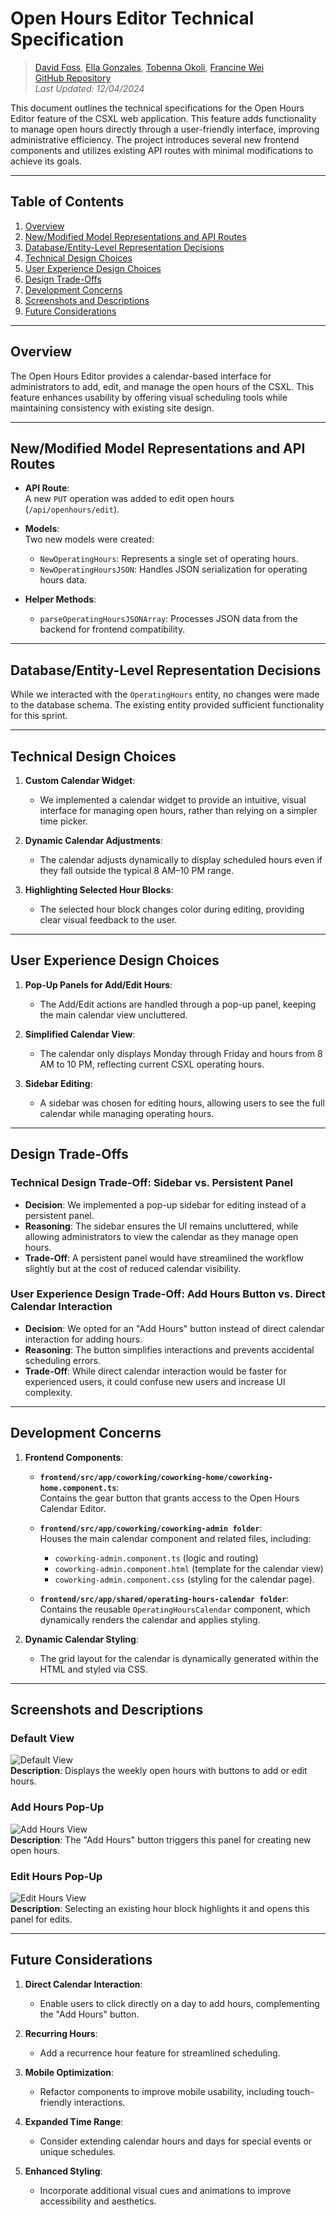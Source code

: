 # Open Hours Editor Technical Specification

> [David Foss](https://github.com/fossinating), [Ella Gonzales](https://github.com/ellagonzales), [Tobenna Okoli](https://github.com/TJOKOLI17), [Francine Wei](https://github.com/francinew6)  
> [GitHub Repository](https://github.com/comp423-24f/csxl-team-a8)  
> _Last Updated: 12/04/2024_

This document outlines the technical specifications for the Open Hours Editor feature of the CSXL web application. This feature adds functionality to manage open hours directly through a user-friendly interface, improving administrative efficiency. The project introduces several new frontend components and utilizes existing API routes with minimal modifications to achieve its goals.

---

## Table of Contents

1. [Overview](#overview)
2. [New/Modified Model Representations and API Routes](#models-and-api)
3. [Database/Entity-Level Representation Decisions](#database-decisions)
4. [Technical Design Choices](#technical-design)
5. [User Experience Design Choices](#ux-design)
6. [Design Trade-Offs](#trade-offs)
7. [Development Concerns](#development-concerns)
8. [Screenshots and Descriptions](#screenshots)
9. [Future Considerations](#future-considerations)

---

## Overview<a name="overview"></a>

The Open Hours Editor provides a calendar-based interface for administrators to add, edit, and manage the open hours of the CSXL. This feature enhances usability by offering visual scheduling tools while maintaining consistency with existing site design.

---

## New/Modified Model Representations and API Routes<a name="models-and-api"></a>

- **API Route**:  
  A new `PUT` operation was added to edit open hours (`/api/openhours/edit`).

- **Models**:  
  Two new models were created:

  - `NewOperatingHours`: Represents a single set of operating hours.
  - `NewOperatingHoursJSON`: Handles JSON serialization for operating hours data.

- **Helper Methods**:
  - `parseOperatingHoursJSONArray`: Processes JSON data from the backend for frontend compatibility.

---

## Database/Entity-Level Representation Decisions<a name="database-decisions"></a>

While we interacted with the `OperatingHours` entity, no changes were made to the database schema. The existing entity provided sufficient functionality for this sprint.

---

## Technical Design Choices<a name="technical-design"></a>

1. **Custom Calendar Widget**:

   - We implemented a calendar widget to provide an intuitive, visual interface for managing open hours, rather than relying on a simpler time picker.

2. **Dynamic Calendar Adjustments**:

   - The calendar adjusts dynamically to display scheduled hours even if they fall outside the typical 8 AM–10 PM range.

3. **Highlighting Selected Hour Blocks**:
   - The selected hour block changes color during editing, providing clear visual feedback to the user.

---

## User Experience Design Choices<a name="ux-design"></a>

1. **Pop-Up Panels for Add/Edit Hours**:

   - The Add/Edit actions are handled through a pop-up panel, keeping the main calendar view uncluttered.

2. **Simplified Calendar View**:

   - The calendar only displays Monday through Friday and hours from 8 AM to 10 PM, reflecting current CSXL operating hours.

3. **Sidebar Editing**:
   - A sidebar was chosen for editing hours, allowing users to see the full calendar while managing operating hours.

---

## Design Trade-Offs<a name="trade-offs"></a>

### Technical Design Trade-Off: Sidebar vs. Persistent Panel

- **Decision**: We implemented a pop-up sidebar for editing instead of a persistent panel.
- **Reasoning**: The sidebar ensures the UI remains uncluttered, while allowing administrators to view the calendar as they manage open hours.
- **Trade-Off**: A persistent panel would have streamlined the workflow slightly but at the cost of reduced calendar visibility.

### User Experience Design Trade-Off: Add Hours Button vs. Direct Calendar Interaction

- **Decision**: We opted for an "Add Hours" button instead of direct calendar interaction for adding hours.
- **Reasoning**: The button simplifies interactions and prevents accidental scheduling errors.
- **Trade-Off**: While direct calendar interaction would be faster for experienced users, it could confuse new users and increase UI complexity.

---

## Development Concerns<a name="development-concerns"></a>

1. **Frontend Components**:

   - **`frontend/src/app/coworking/coworking-home/coworking-home.component.ts`**:  
     Contains the gear button that grants access to the Open Hours Calendar Editor.

   - **`frontend/src/app/coworking/coworking-admin folder`**:  
     Houses the main calendar component and related files, including:

     - `coworking-admin.component.ts` (logic and routing)
     - `coworking-admin.component.html` (template for the calendar view)
     - `coworking-admin.component.css` (styling for the calendar page).

   - **`frontend/src/app/shared/operating-hours-calendar folder`**:  
     Contains the reusable `OperatingHoursCalendar` component, which dynamically renders the calendar and applies styling.

2. **Dynamic Calendar Styling**:
   - The grid layout for the calendar is dynamically generated within the HTML and styled via CSS.

---

## Screenshots and Descriptions<a name="screenshots"></a>

### Default View

![Default View](https://github.com/comp423-24f/csxl-team-a8/blob/stage/docs/images/defaultView.png)  
**Description**: Displays the weekly open hours with buttons to add or edit hours.

### Add Hours Pop-Up

![Add Hours View](https://github.com/comp423-24f/csxl-team-a8/blob/stage/docs/images/addHoursView.png)  
**Description**: The "Add Hours" button triggers this panel for creating new open hours.

### Edit Hours Pop-Up

![Edit Hours View](https://github.com/comp423-24f/csxl-team-a8/blob/stage/docs/images/editHoursView.png)  
**Description**: Selecting an existing hour block highlights it and opens this panel for edits.

---

## Future Considerations<a name="future-considerations"></a>

1. **Direct Calendar Interaction**:

   - Enable users to click directly on a day to add hours, complementing the "Add Hours" button.

2. **Recurring Hours**:

   - Add a recurrence hour feature for streamlined scheduling.

3. **Mobile Optimization**:

   - Refactor components to improve mobile usability, including touch-friendly interactions.

4. **Expanded Time Range**:

   - Consider extending calendar hours and days for special events or unique schedules.

5. **Enhanced Styling**:
   - Incorporate additional visual cues and animations to improve accessibility and aesthetics.
